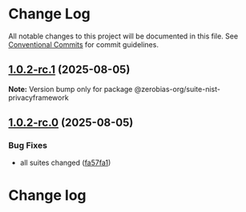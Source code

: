 # Change Log

All notable changes to this project will be documented in this file.
See [Conventional Commits](https://conventionalcommits.org) for commit guidelines.

## [1.0.2-rc.1](https://github.com/zerobias-org/suite/compare/@zerobias-org/suite-nist-privacyframework@1.0.2-rc.0...@zerobias-org/suite-nist-privacyframework@1.0.2-rc.1) (2025-08-05)

**Note:** Version bump only for package @zerobias-org/suite-nist-privacyframework





## [1.0.2-rc.0](https://github.com/zerobias-org/suite/compare/@zerobias-org/suite-nist-privacyframework@1.0.1...@zerobias-org/suite-nist-privacyframework@1.0.2-rc.0) (2025-08-05)


### Bug Fixes

* all suites changed ([fa57fa1](https://github.com/zerobias-org/suite/commit/fa57fa1af7628003297df46b2d7740fe95bd2666))





# Change log
